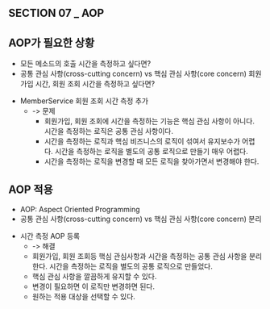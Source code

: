 ## SECTION 07 _ AOP

## AOP가 필요한 상황

- 모든 메소드의 호출 시간을 측정하고 싶다면?
- 공통 관심 사항(cross-cutting concern) vs 핵심 관심 사항(core concern) 회원 가입 시간, 회원 조회 시간을 측정하고 싶다면?

* MemberService 회원 조회 시간 측정 추가
    - -> 문제
        - 회원가입, 회원 조회에 시간을 측정하는 기능은 핵심 관심 사항이 아니다. 시간을 측정하는 로직은 공통 관심 사항이다.
        - 시간을 측정하는 로직과 핵심 비즈니스의 로직이 섞여서 유지보수가 어렵다. 시간을 측정하는 로직을 별도의 공통 로직으로 만들기 매우 어렵다.
        - 시간을 측정하는 로직을 변경할 때 모든 로직을 찾아가면서 변경해야 한다.

## AOP 적용

- AOP: Aspect Oriented Programming
- 공통 관심 사항(cross-cutting concern) vs 핵심 관심 사항(core concern) 분리

* 시간 측정 AOP 등록
    - -> 해결
    - 회원가입, 회원 조회등 핵심 관심사항과 시간을 측정하는 공통 관심 사항을 분리한다. 시간을 측정하는 로직을 별도의 공통 로직으로 만들었다.
    - 핵심 관심 사항을 깔끔하게 유지할 수 있다.
    - 변경이 필요하면 이 로직만 변경하면 된다.
    - 원하는 적용 대상을 선택할 수 있다.